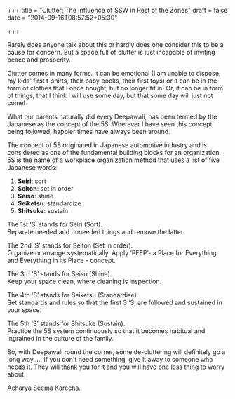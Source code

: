 +++
title = "Clutter: The Influence of SSW in Rest of the Zones"
draft = false
date = "2014-09-16T08:57:52+05:30"

+++

Rarely does anyone talk about this or hardly does one consider this to be a cause for concern. But a space full of clutter is just incapable of inviting peace and prosperity.

Clutter comes in many forms. It can be emotional (I am unable to dispose, my kids' first t-shirts, their baby books, their first toys) or it can be in the form of clothes that I once bought, but no longer fit in! Or, it can be in form of things, that I think I will use some day, but that some day will just not come!

What our parents naturally did every Deepawali, has been termed by the Japanese as the concept of the 5S. Wherever I have seen this concept being followed, happier times have always been around.

The concept of 5S originated in Japanese automotive industry and is considered as one of the fundamental building blocks for an organization. 5S is the name of a workplace organization method that uses a list of five Japanese words:

1. **Seiri**: sort
1. **Seiton**: set in order
1. **Seiso**: shine 
1. **Seiketsu**: standardize
1. **Shitsuke**: sustain

The 1st ‘S’ stands for Seiri (Sort).  
Separate needed and unneeded things and remove the latter.

The 2nd ‘S’ stands for Seiton (Set in order).  
Organize or arrange systematically. Apply ‘PEEP’- a Place for Everything and Everything in its Place - concept.

The 3rd ‘S’ stands for Seiso (Shine).  
Keep your space clean, where cleaning is inspection.

The 4th ‘S’ stands for Seiketsu (Standardise).  
Set standards and rules so that the first 3 ‘S’ are followed and sustained in your space.

The 5th ‘S’ stands for Shitsuke (Sustain).  
Practice the 5S system continuously so that it becomes habitual and ingrained in the culture of the family.

So, with Deepawali round the corner, some de-cluttering will definitely go a long way..... If you don't need something, give it away to someone who needs it. They will thank you for it and you will have one less thing to worry about.

Acharya Seema Karecha.
